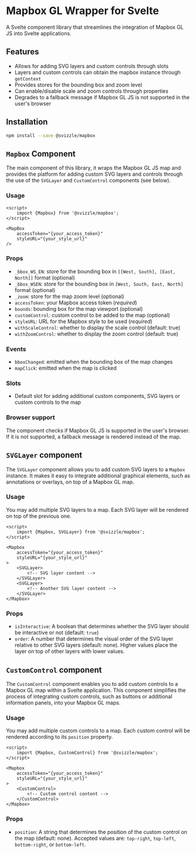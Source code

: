 # Mapbox GL Wrapper for Svelte

A Svelte component library that streamlines the integration of Mapbox GL JS into
Svelte applications.

## Features

- Allows for adding SVG layers and custom controls through slots
- Layers and custom controls can obtain the mapbox instance through `getContext`
- Provides stores for the bounding box and zoom level
- Can enable/disable scale and zoom controls through properties
- Degrades to a fallback message if Mapbox GL JS is not supported in the user's browser

## Installation

```sh
npm install --save @svizzle/mapbox
```

## `Mapbox` Component

The main component of this library, it wraps the Mapbox GL JS map and provides
the platform for adding custom SVG layers and controls through the use of the
`SVGLayer` and `CustomControl` components (see below).

### Usage

```svelte
<script>
	import {Mapbox} from '@svizzle/mapbox';
</script>

<MapBox
	accessToken="{your_access_token}"
	styleURL="{your_style_url}"
/>
```

### Props

- `_bbox_WS_EN`: store for the bounding box in `[[West, South], [East, North]]` format (optional)
- `_bbox_WSEN`: store for the bounding box in `[West, South, East, North]` format (optional)
- `_zoom`: store for the map zoom level (optional)
- `accessToken`: your Mapbox access token (*required*)
- `bounds`: bounding box for the map viewport (optional)
- `customControl`: custom control to be added to the map (optional)
- `styleURL`: URL for the Mapbox style to be used (*required*)
- `withScaleControl`: whether to display the scale control (default: true)
- `withZoomControl`: whether to display the zoom control (default: true)

### Events

- `bboxChanged`: emitted when the bounding box of the map changes
- `mapClick`: emitted when the map is clicked

### Slots

- Default slot for adding additional custom components, SVG layers or custom controls to the map

### Browser support

The component checks if Mapbox GL JS is supported in the user's browser. If it
is not supported, a fallback message is rendered instead of the map.

## `SVGLayer` component

The `SVGLayer` component allows you to add custom SVG layers to a `Mapbox`
instance. It makes it easy to integrate additional graphical elements, such as
annotations or overlays, on top of a Mapbox GL map.

### Usage

You may add multiple SVG layers to a map. Each SVG layer will be rendered on top
of the previous one.

```svelte
<script>
	import {Mapbox, SVGLayer} from '@svizzle/mapbox';
</script>

<Mapbox
	accessToken="{your_access_token}"
	styleURL="{your_style_url}"
>
	<SVGLayer>
		<!-- SVG layer content -->
	</SVGLayer>
	<SVGLayer>
		<!-- Another SVG layer content -->
	</SVGLayer>
</Mapbox>
```

### Props

- `isInteractive`: A boolean that determines whether the SVG layer should be interactive or not (default: `true`)
- `order`: A number that determines the visual order of the SVG layer relative to other SVG layers (default: none). Higher values place the layer on top of other layers with lower values.

## `CustomControl` component

The `CustomControl` component enables you to add custom controls to a Mapbox GL
map within a Svelte application. This component simplifies the process of
integrating custom controls, such as buttons or additional information panels,
into your Mapbox GL maps.

### Usage

You may add multiple custom controls to a map. Each custom control will be
rendered according to its `position` property.

```svelte
<script>
	import {Mapbox, CustomControl} from '@svizzle/mapbox';
</script>

<Mapbox
	accessToken="{your_access_token}"
	styleURL="{your_style_url}"
>
	<CustomControl>
		<!-- Custom control content -->
	</CustomControl>
</Mapbox>
```

### Props

- `position`: A string that determines the position of the custom control on the map (default: none). Accepted values are: `top-right`, `top-left`, `bottom-right`, or `bottom-left`.
